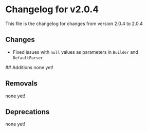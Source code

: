 # Changelog for v2.0.4

This file is the changelog for changes from version 2.0.4 to 2.0.4

## Changes
* Fixed issues with `null` values as parameters in `Builder` and `DefaultParser`

## Additions
none yet!

## Removals
none yet!

## Deprecations
none yet!
